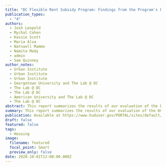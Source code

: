 ```yaml
---
title: "DC Flexible Rent Subsidy Program: Findings from the Program's First Year"
publication_types:
  - "4"
authors:
  - Josh Leopold
  - Mychal Cohen
  - Kassie Scott
  - Maria Alva
  - Natnaell Mammo
  - Namita Mody
  - admin
  - Sam Quinney
author_notes:
  - Urban Institute
  - Urban Institute
  - Urban Institute
  - Georgetown University and The Lab @ DC
  - The Lab @ DC
  - The Lab @ DC
  - American University and The Lab @ DC
  - The Lab @ DC
abstract: This report summarizes the results of our evaluation of the DC Flexible Rent Subsidy Program (DC Flex).
summary: This report summarizes the results of our evaluation of the DC Flexible Rent Subsidy Program (DC Flex).
publication: Available at https://www.huduser.gov/PORTAL/sites/default/files/pdf/DC-Flexible-Rent-2020.pdf
draft: false
featured: false
tags:
  - Housing
image:
  filename: featured
  focal_point: Smart
  preview_only: false
date: 2020-10-01T12:00:00.000Z
---
```

